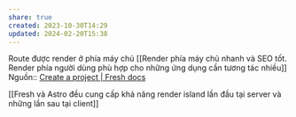 ```yaml
---
share: true
created: 2023-10-30T14:29
updated: 2024-02-20T15:38
---
```

Route được render ở phía máy chủ
[[Render phía máy chủ nhanh và SEO tốt. Render phía người dùng phù hợp cho những ứng dụng cần tương tác nhiều]]
Nguồn:: [Create a project | Fresh docs](https://fresh.deno.dev/docs/getting-started/create-a-project)

[[Fresh và Astro đều cung cấp khả năng render island lần đầu tại server và những lần sau tại client]]